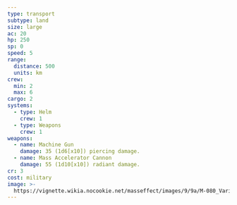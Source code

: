 ```yaml
---
type: transport
subtype: land
size: large
ac: 20
hp: 250
sp: 0
speed: 5
range:
  distance: 500
  units: km
crew:
  min: 2
  max: 6
cargo: 2
systems:
  - type: Helm
    crew: 1
  - type: Weapons
    crew: 1
weapons:
  - name: Machine Gun
    damage: 35 (1d6[x10]) piercing damage.
  - name: Mass Accelerator Cannon
    damage: 55 (1d10[x10]) radiant damage.
cr: 3
cost: military
image: >-
  https://vignette.wikia.nocookie.net/masseffect/images/9/9a/M-080_Variant.jpg/revision/latest/scale-to-width-down/640?cb=20100626213952
---
```

